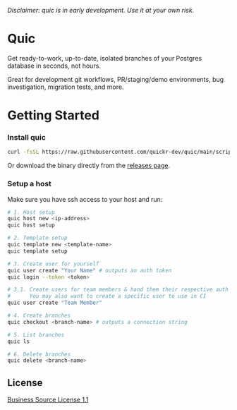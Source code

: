 _Disclaimer: quic is in early development. Use it at your own risk._

# Quic

Get ready-to-work, up-to-date, isolated branches of your Postgres database in seconds, not hours.

Great for development git workflows, PR/staging/demo environments, bug investigation, migration tests, and more.

# Getting Started

### Install quic

```sh
curl -fsSL https://raw.githubusercontent.com/quickr-dev/quic/main/scripts/install.sh | bash
```

Or download the binary directly from the [releases page](https://github.com/quickr-dev/quic/releases).

### Setup a host

Make sure you have ssh access to your host and run:

```sh
# 1. Host setup
quic host new <ip-address>
quic host setup

# 2. Template setup
quic template new <template-name>
quic template setup

# 3. Create user for yourself
quic user create "Your Name" # outputs an auth token
quic login --token <token>

# 3.1. Create users for team members & hand them their respective auth tokens
#      You may also want to create a specific user to use in CI
quic user create "Team Member"

# 4. Create branches
quic checkout <branch-name> # outputs a connection string

# 5. List branches
quic ls

# 6. Delete branches
quic delete <branch-name>
```

## License
[Business Source License 1.1](./LICENSE)
